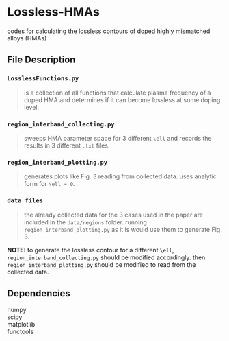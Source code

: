# Lossless-HMAs
codes for calculating the lossless contours of doped highly mismatched alloys (HMAs)

## File Description
### `LosslessFunctions.py`
> is a collection of all functions that calculate plasma frequency of a doped HMA and determines if it can become lossless at some doping level.
### `region_interband_collecting.py`
> sweeps HMA parameter space for 3 different `\ell` and records the results in 3 different `.txt` files.
### `region_interband_plotting.py`
> generates plots like Fig. 3 reading from collected data.
> uses analytic form for `\ell = 0`.
### `data files`
> the already collected data for the 3 cases used in the paper are included in the `data/regions` folder.
> running `region_interband_plotting.py` as it is would use them to generate Fig. 3.

**NOTE:** to generate the lossless contour for a different `\ell`, `region_interband_collecting.py` should be modified accordingly.
then `region_interband_plotting.py` should be modified to read from the collected data.

## Dependencies
numpy  
scipy  
matplotlib  
functools
